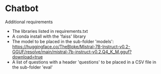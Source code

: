 # Chatbot

Additional requirements

- The libraries listed in requirements.txt
- A conda install with the 'faiss' library
- The model to be placed in the sub-folder 'models': https://huggingface.co/TheBloke/Mistral-7B-Instruct-v0.2-GGUF/resolve/main/mistral-7b-instruct-v0.2.Q4_K_M.gguf?download=true
- A list of questions with a header 'questions' to be placed in a CSV file in the sub-folder 'eval'